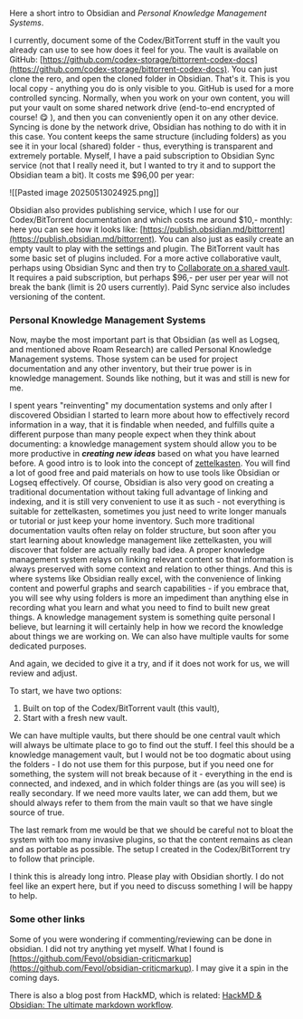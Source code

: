Here a short intro to Obsidian and *Personal Knowledge Management Systems*. 

I currently, document some of the Codex/BitTorrent stuff in the vault you already can use to see how does it feel for you. The vault is available on GitHub: [https://github.com/codex-storage/bittorrent-codex-docs](https://github.com/codex-storage/bittorrent-codex-docs). You can just clone the rero, and open the cloned folder in Obsidian. That's it. This is you local copy - anything you do is only visible to you. GitHub is used for a more controlled syncing. Normally, when you work on your own content, you will put your vault on some shared network drive (end-to-end encrypted of course! :yum:  ), and then you can conveniently open it on any other device. Syncing is done by the network drive, Obsidian has nothing to do with it in this case. You content keeps the same structure (including folders) as you see it in your local (shared) folder - thus, everything is transparent and extremely portable. Myself, I have a paid subscription to Obsidian Sync service (not that I really need it, but I wanted to try it and to support the Obsidian team a bit). It costs me $96,00 per year:

![[Pasted image 20250513024925.png]]

Obsidian also provides publishing service, which I use for our Codex/BitTorrent documentation and which costs me around $10,- monthly: here you can see how it looks like: [https://publish.obsidian.md/bittorrent](https://publish.obsidian.md/bittorrent). You can also just as easily create an empty vault to play with the settings and plugin. The BitTorrent vault has some basic set of plugins included. For a more active collaborative vault, perhaps using Obsidian Sync and then try to [Collaborate on a shared vault](https://help.obsidian.md/sync/collaborate). It requires a paid subscription, but perhaps $96,- per user per year will not break the bank (limit is 20 users currently). Paid Sync service also includes versioning of the content.

### Personal Knowledge Management Systems

Now, maybe the most important part is that Obsidian (as well as Logseq, and mentioned above Roam Research) are called Personal Knowledge Management systems. Those system can be used for project documentation and any other inventory, but their true power is in knowledge management. Sounds like nothing, but it was and still is new for me.

I spent years "reinventing" my documentation systems and only after I discovered Obsidian I started to learn more about how to effectively record information in a way, that it is findable when needed, and fulfills quite a different purpose than many people expect when they think about documenting: a knowledge management system should allow you to be more productive in ***creating new ideas*** based on what you have learned before. A good intro is to look into the concept of [zettelkasten](https://en.wikipedia.org/wiki/Zettelkasten). You will find a lot of good free and paid materials on how to use tools like Obsidian or Logseq effectively. Of course, Obsidian is also very good on creating a traditional documentation without taking full advantage of linking and indexing, and it is still very convenient to use it as such - not everything is suitable for zettelkasten, sometimes you just need to write longer manuals or tutorial or just keep your home inventory. Such more traditional documentation vaults often relay on folder structure, but soon after you start learning about knowledge management like zettelkasten, you will discover that folder are actually really bad idea. A proper knowledge management system relays on linking relevant content so that information is always preserved with some context and relation to other things. And this is where systems like Obsidian really excel, with the convenience of linking content and powerful graphs and search capabilities - if you embrace that, you will see why using folders is more an impediment than anything else in recording what you learn and what you need to find to built new great things. A knowledge management system is something quite personal I believe, but learning it will certainly help in how we record the knowledge about things we are working on. We can also have multiple vaults for some dedicated purposes.

And again, we decided to give it a try, and if it does not work for us, we will review and adjust.

To start, we have two options:

1. Built on top of the Codex/BitTorrent vault (this vault),
2. Start with a fresh new vault.

We can have multiple vaults, but there should be one central vault which will always be ultimate place to go to find out the stuff. I feel this should be a knowledge management vault, but I would not be too dogmatic about using the folders - I do not use them for this purpose, but if you need one for something, the system will not break because of it - everything in the end is connected, and indexed, and in which folder things are (as you will see) is really secondary. If we need more vaults later, we can add them, but we should always refer to them from the main vault so that we have single source of true.

The last remark from me would be that we should be careful not to bloat the system with too many invasive plugins, so that the content remains as clean and as portable as possible. The setup I created in the Codex/BitTorrent try to follow that principle.

I think this is already long intro. Please play with Obsidian shortly. I do not feel like an expert here, but if you need to discuss something I will be happy to help.

### Some other links

Some of you were wondering if commenting/reviewing can be done in obsidian. I did not try anything yet myself. What I found is [https://github.com/Fevol/obsidian-criticmarkup](https://github.com/Fevol/obsidian-criticmarkup). I may give it a spin in the coming days.

There is also a blog post from HackMD, which is related: [HackMD & Obsidian: The ultimate markdown workflow](https://hackmd.io/@hackmd-blog/hackmd-obsidian-workflow).
